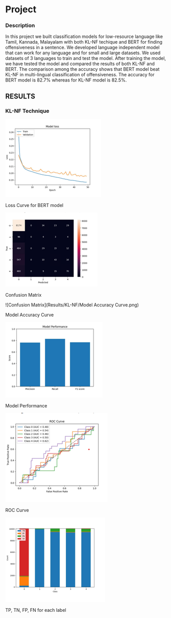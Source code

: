 # Project

### Description

In this project we built classification models for low-resource language like Tamil, Kannada, 
Malayalam with both KL-NF techique and BERT for finding offensiveness in a sentence. We developed 
language independent model that can work for any language and for small and large datasets. 
We used datasets of 3 languages to train and test the model. After training the model, we have 
tested the model and compared the results of both KL-NF and BERT. The comparison among 
the accuracy shows that BERT model beat KL-NF in multi-lingual classification of 
offensiveness. The accuracy for BERT model is 82.7% whereas for KL-NF model is 82.5%. 

## RESULTS

### KL-NF Technique 
![Loss Curve for BERT model](Results/KL-NF/LossCurve.png)

Loss Curve for BERT model

![Confusion Matrix](Results/KL-NF/ConfusionMatrix.png)

Confusion Matrix

![Confusion Matrix](Results/KL-NF/Model Accuracy Curve.png)

Model Accuracy Curve

![Model Performance](Results/KL-NF/ModelPerformance.png)

Model Performance

![ROC-Curve](Results/KL-NF/ROC-Curve.png)

ROC Curve

![TP, TN, FP, FN for each label](Results/KL-NF/TP-TN-FP-FN-For-Each-Label.png)

TP, TN, FP, FN for each label
